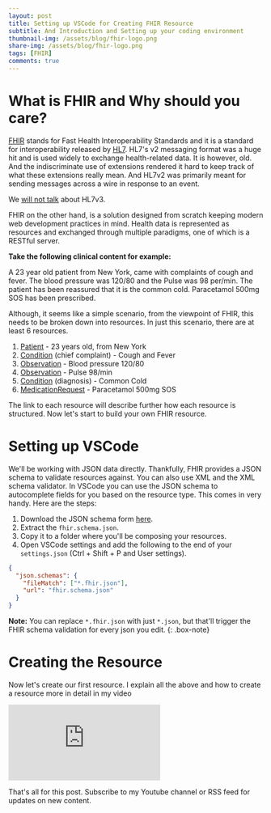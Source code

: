 ```yaml
---
layout: post
title: Setting up VSCode for Creating FHIR Resource
subtitle: And Introduction and Setting up your coding environment
thumbnail-img: /assets/blog/fhir-logo.png
share-img: /assets/blog/fhir-logo.png
tags: [FHIR]
comments: true
---
```


# What is FHIR and Why should you care?

[FHIR](https://www.hl7.org/fhir/) stands for Fast Health Interoperability Standards and it is a standard for interoperability released by [HL7](https://www.hl7.org/). HL7's v2 messaging format was a huge hit and is used widely to exchange health-related data. It is however, old. And the indiscriminate use of extensions rendered it hard to keep track of what these extensions really mean. And HL7v2 was primarily meant for sending messages across a wire in response to an event.

We [will not talk](https://www.archetextur.es/why-did-hl7-version-3-fail/) about HL7v3.

FHIR on the other hand, is a solution designed from scratch keeping modern web development practices in mind. Health data is represented as resources and exchanged through multiple paradigms, one of which is a RESTful server.

**Take the following clinical content for example:**

A 23 year old patient from New York, came with complaints of cough and fever. The blood pressure was 120/80 and the Pulse was 98 per/min. The patient has been reassured that it is the common cold. Paracetamol 500mg SOS has been prescribed.

Although, it seems like a simple scenario, from the viewpoint of FHIR, this needs to be broken down into resources. In just this scenario, there are at least 6 resources.

1. [Patient](https://www.hl7.org/fhir/patient.html) - 23 years old, from New York
2. [Condition](https://www.hl7.org/fhir/condition.html) (chief complaint) - Cough and Fever
3. [Observation](https://www.hl7.org/fhir/observation.html) - Blood pressure 120/80
4. [Observation](https://www.hl7.org/fhir/observation.html) - Pulse 98/min
5. [Condition](https://www.hl7.org/fhir/condition.html) (diagnosis) - Common Cold
6. [MedicationRequest](https://www.hl7.org/fhir/medicationrequest.html) - Paracetamol 500mg SOS

The link to each resource will describe further how each resource is structured.
Now let's start to build your own FHIR resource.

# Setting up VSCode

We'll be working with JSON data directly. Thankfully, FHIR provides a JSON schema to validate resources against. You can also use XML and the XML schema validator. In VSCode you can use the JSON schema to autocomplete fields for you based on the resource type. This comes in very handy. Here are the steps:

1. Download the JSON schema form [here](https://www.hl7.org/fhir/fhir.schema.json.zip).
1. Extract the `fhir.schema.json`.
1. Copy it to a folder where you'll be composing your resources.
1. Open VSCode settings and add the following to the end of your `settings.json` (Ctrl + Shift + P and User settings).

```json
{
  "json.schemas": {
    "fileMatch": ["*.fhir.json"],
    "url": "fhir.schema.json"
  }
}
```

**Note:** You can replace `*.fhir.json` with just `*.json`, but that'll trigger the FHIR schema validation for every json you edit.
{: .box-note}

# Creating the Resource

Now let's create our first resource. I explain all the above and how to create a resource more in detail in my video

<div class="youtube-embed-container">
<iframe src="https://www.youtube.com/embed/HdPyV6ggGA4" frameborder="0" allow="accelerometer; autoplay; clipboard-write; encrypted-media; gyroscope; picture-in-picture" allowfullscreen></iframe>
</div>

That's all for this post. Subscribe to my Youtube channel or RSS feed for updates on new content.

